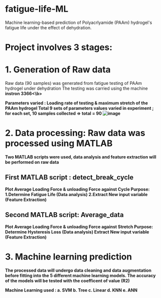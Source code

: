 # fatigue-life-ML
Machine learning-based prediction of Polyacrlyamide (PAAm) hydrogel's fatigue life under the effect of dehydration.

# Project involves 3 stages:

# 1. Generation of Raw data
Raw data (90 samples) was generated from fatigue testing of PAAm hydrogel under dehydration
The testing was carried using the machine <b>instron 3366<\b>

Parameters varied : 
Loading rate of testing & maximum stretch of the PAAm hydrogel
Total 9 sets of parameters values varied in experiment ; for each set, 10 samples collected => total = 90 
![image](https://github.com/ytia001/fatigue-life-ML/assets/136459037/452fffb8-1aa2-4a4e-821a-2c7fc6532402)


# 2. Data processing: Raw data was processed using MATLAB
Two MATLAB scripts were used, data analysis and feature extraction will be performed on raw data

## First MATLAB script : detect_break_cycle
Plot Average Loading Force & unloading Force against Cycle
Purpose:
1.Determine Fatigue Life  (Data analysis)
2.Extract New input variable (Feature Extraction)

## Second MATLAB script: Average_data
Plot Average Loading Force & unloading Force against Stretch
Purpose:
Determine Hysteresis Loss  (Data analysis)
Extract New input variable (Feature Extraction)


# 3. Machine learning prediction
The processed data will undergo data cleaning and data augmentation before fitting into the 5 different machine learning models. The accuracy of the models will be tested with the coefficent of value (R2)

Machine Learning used : 
a. SVM
b. Tree
c. Linear
d. KNN
e. ANN




